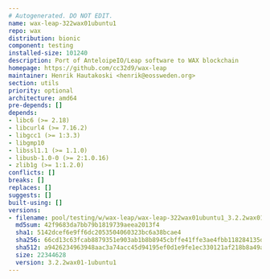 ```yaml
---
# Autogenerated. DO NOT EDIT.
name: wax-leap-322wax01ubuntu1
repo: wax
distribution: bionic
component: testing
installed-size: 101240
description: Port of AnteloipeIO/Leap software to WAX blockchain
homepage: https://github.com/cc32d9/wax-leap
maintainer: Henrik Hautakoski <henrik@eossweden.org>
section: utils
priority: optional
architecture: amd64
pre-depends: []
depends:
- libc6 (>= 2.18)
- libcurl4 (>= 7.16.2)
- libgcc1 (>= 1:3.3)
- libgmp10
- libssl1.1 (>= 1.1.0)
- libusb-1.0-0 (>= 2:1.0.16)
- zlib1g (>= 1:1.2.0)
conflicts: []
breaks: []
replaces: []
suggests: []
built-using: []
versions:
- filename: pool/testing/w/wax-leap/wax-leap-322wax01ubuntu1_3.2.2wax01-1ubuntu1-ubuntu18.04_amd64.deb
  md5sum: 42f9683da7bb79b1819739aeea2013f4
  sha1: 5142dcef6e9ff6dc2053504060323bc6a38bcae4
  sha256: 66cd13c63fcab8879351e903ab1b8b8945cbffe41ffe3ae4fbb118284135d063
  sha512: a9426234963948aac3a74acc45d94195ef0d1e9fe1ec330121af218b8a49aef42565a9b963a01f0190ebdb36e4a6110eba7ad3ddda871ad49458d32e9d705588
  size: 22344628
  version: 3.2.2wax01-1ubuntu1
---
```

